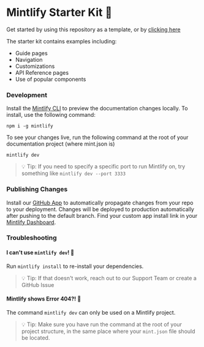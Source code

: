 # Mintlify Starter Kit 💼
Get started by using this repository as a template, or by [clicking here](https://github.com/new?template_name=starter&template_owner=mintlify)

The starter kit contains examples including:
- Guide pages
- Navigation
- Customizations
- API Reference pages
- Use of popular components

### Development

Install the [Mintlify CLI](https://www.npmjs.com/package/mintlify) to preview the documentation changes locally. To install, use the following command:
```
npm i -g mintlify
```

To see your changes live, run the following command at the root of your documentation project (where mint.json is)
```
mintlify dev
```
> 💡 Tip: If you need to specify a specific port to run Mintlify on, try something like `mintlify dev --port 3333`

### Publishing Changes

Install our [GitHub App](https://github.com/apps/mintlify) to automatically propagate changes from your repo to your deployment.
Changes will be deployed to production automatically after pushing to the default branch. Find your custom app install link in your [Mintlify Dashboard](https://dashboard.mintlify.com/). 

### Troubleshooting

#### I can't use `mintlify dev`! 🐛
Run `mintlify install` to re-install your dependencies.
> 💡 Tip: If that doesn't work, reach out to our Support Team or create a GitHub Issue

#### Mintlify shows Error 404?! 🚫
The command `mintlify dev` can only be used on a Mintlify project.
> 💡 Tip: Make sure you have run the command at the root of your project structure, in the same place where your `mint.json` file should be located.

